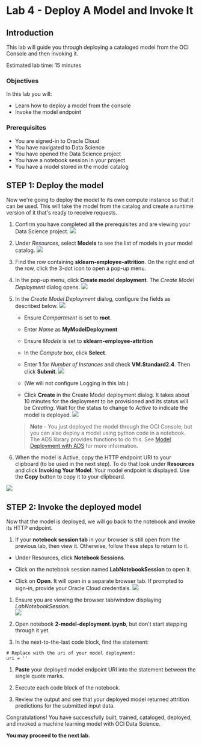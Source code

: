 # Lab 4 - Deploy A Model and Invoke It

## Introduction

This lab will guide you through deploying a cataloged model from the OCI Console and then invoking it.

Estimated lab time: 15 minutes

### Objectives
In this lab you will:
* Learn how to deploy a model from the console
* Invoke the model endpoint

### Prerequisites
* You are signed-in to Oracle Cloud
* You have navigated to Data Science
* You have opened the Data Science project
* You have a notebook session in your project
* You have a model stored in the model catalog

## **STEP 1:** Deploy the model
Now we're going to deploy the model to its own compute instance so that it can be used. This will take the model from the catalog and create a runtime version of it that's ready to receive requests.

1. Confirm you have completed all the prerequisites and are viewing your Data Science project.
    ![](images/ds-project.png)

1. Under *Resources*, select **Models** to see the list of models in your model catalog.
    ![](images/models.png)

1. Find the row containing **sklearn-employee-attrition**. On the right end of the row, click the 3-dot icon to open a pop-up menu.

1. In the pop-up menu, click **Create model deployment**. The *Create Model Deployment* dialog opens.
    ![](images/project-create-deployment.png)

1. In the *Create Model Deployment* dialog, configure the fields as described below.
    ![](images/create-model-deployment.png)  
    - Ensure *Compartment* is set to **root**.
    - Enter *Name* as **MyModelDeployment**
    - Ensure *Models* is set to **sklearn-employee-attrition**
    - In the *Compute* box, click **Select**.
    - Enter **1** for *Number of Instances* and check **VM.Standard2.4**. Then click **Submit**.
    ![](images/model-deployment-select-compute.png)

    - (We will not configure Logging in this lab.)

    - Click **Create** in the Create Model deployment dialog. It takes about 10 minutes for the deployment to be provisioned and its status will be *Creating*. Wait for the status to change to *Active* to indicate the model is deployed.
    ![](images/model-active.png)

    > **Note** - You just deployed the model through the OCI Console, but you can also deploy a model using python code in a notebook. The ADS library provides functions to do this. See [Model Deployment with ADS](https://docs.oracle.com/en-us/iaas/tools/ads-sdk/latest/user_guide/model_deployment/model_deployment.html) for more information.

1. When the model is Active, copy the HTTP endpoint URI to your clipboard (to be used in the next step). To do that look under **Resources** and click **Invoking Your Model**. Your model endpoint is displayed. Use the **Copy** button to copy it to your clipboard.

  ![](images/model-endpoint.png)

## **STEP 2:** Invoke the deployed model
Now that the model is deployed, we will go back to the notebook and invoke its HTTP endpoint.

1. If your **notebook session tab** in your browser is still open from the previous lab, then view it. Otherwise, follow these steps to return to it.
  - Under Resources, click **Notebook Sessions**.

  - Click on the notebook session named **LabNotebookSession** to open it.

  - Click on **Open**. It will open in a separate browser tab. If prompted to sign-in, provide your Oracle Cloud credentials.
  ![](images/ns-open.png)

1. Ensure you are viewing the browser tab/window displaying *LabNotebookSession*.  
![](images/notebook-session.png)

1. Open notebook **2-model-deployment.ipynb**, but don't start stepping through it yet.

1. In the next-to-the-last code block, find the statement:
~~~
# Replace with the uri of your model deployment:
uri = ''
~~~

1. **Paste** your deployed model endpoint URI into the statement between the single quote marks.

1. Execute each code block of the notebook.

1. Review the output and see that your deployed model returned attrition predictions for the submitted input data.

Congratulations! You have successfully built, trained, cataloged, deployed, and invoked a machine learning model with OCI Data Science.

**You may proceed to the next lab.**
